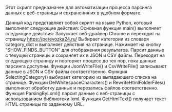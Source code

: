 Этот скрипт предназначен для автоматизации процесса парсинга данных с веб-страницы и сохранения их в удобном формате.

Данный код представляет собой скрипт на языке Python, который выполняет следующие действия:
  Основная функция main() выполняет следующие действия:
  Запускает веб-драйвер Chrome и переходит на страницу https://perevozka24.ru/
  Выбирает категории из словаря category_dict и выполняет действия на странице.
  Нажимает на кнопку "SHOW_FINDS_BUTTON" для отображения результатов.
  Парсит данные с текущей страницы и сохраняет их в JSON и CSV файлы.
  Переходит на следующую страницу и повторяет процесс до тех пор, пока данные парсинга доступны.
  Функции JsonWriteFile() и CsvWriteFile() записывают данные в JSON и CSV файлы соответственно.
  Функция SelectingCategory() выбирает категорию из выпадающего списка на странице.
  Функции DelWhitespaceCharacters() и RewriteHtmlFolderFiles() выполняют обработку данных и перезапись файлов соответственно.
  Функция ParsingByLxml() парсит данные с веб-страницы с использованием библиотеки lxml.
  Функция GetHtmlText() получает текст HTML страницы по заданному URL.

